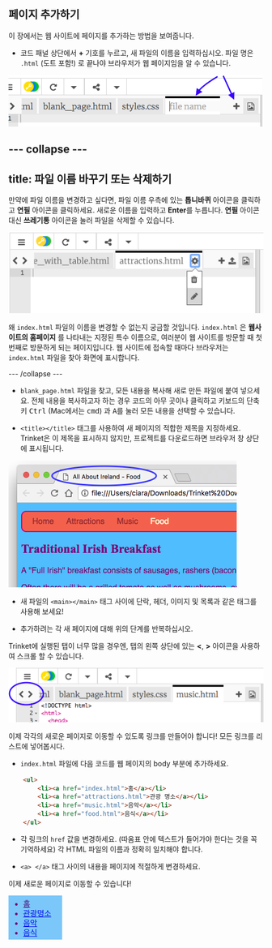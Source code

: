 ## 페이지 추가하기

이 장에서는 웹 사이트에 페이지를 추가하는 방법을 보여줍니다.

- 코드 패널 상단에서 **+** 기호를 누르고, 새 파일의 이름을 입력하십시오. 파일 명은 `.html` (도트 포함!) 로 끝나야 브라우저가 웹 페이지임을 알 수 있습니다.

![Trinket에 새 파일 추가하기](images/tktNewFileArrows.png)

--- collapse ---
---
title: 파일 이름 바꾸기 또는 삭제하기
---

만약에 파일 이름을 변경하고 싶다면, 파일 이름 우측에 있는 **톱니바퀴** 아이콘을 클릭하고 **연필** 아이콘을 클릭하세요. 새로운 이름을 입력하고 **Enter**를 누릅니다. **연필** 아이콘 대신 **쓰레기통** 아이콘을 눌러 파일을 삭제할 수 있습니다.

![](images/EditFilename.png)

왜 `index.html` 파일의 이름을 변경할 수 없는지 궁금할 것입니다. `index.html` 은 **웹사이트의 홈페이지** 를 나타내는 지정된 특수 이름으로, 여러분이 웹 사이트를 방문할 때 첫 번째로 방문하게 되는 페이지입니다. 웹 사이트에 접속할 때마다 브라우저는 `index.html` 파일을 찾아 화면에 표시합니다.

--- /collapse ---

- `blank_page.html` 파일을 찾고, 모든 내용을 복사해 새로 만든 파일에 붙여 넣으세요. 전체 내용을 복사하고자 하는 경우 코드의 아무 곳이나 클릭하고 키보드의 단축키 <kbd>Ctrl</kbd> (Mac에서는 <kbd>cmd</kbd>) 과 <kbd>A</kbd>를 눌러 모든 내용을 선택할 수 있습니다.

- `<title></title>` 태그를 사용하여 새 페이지의 적합한 제목을 지정하세요. Trinket은 이 제목을 표시하지 않지만, 프로젝트를 다운로드하면 브라우저 창 상단에 표시됩니다.

![브라우저 탭에 표시되는 페이지 제목](images/egLocalFileWindowTitle.png)

- 새 파일의 `<main></main>` 태그 사이에 단락, 헤더, 이미지 및 목록과 같은 태그를 사용해 보세요!

- 추가하려는 각 새 페이지에 대해 위의 단계를 반복하십시오.

Trinket에 실행된 탭이 너무 많을 경우엔, 탭의 왼쪽 상단에 있는 **<**, **>** 아이콘을 사용하여 스크롤 할 수 있습니다.

![탭을 스크롤하는 버튼](images/tktScrollTabIcons.png)

이제 각각의 새로운 페이지로 이동할 수 있도록 링크를 만들어야 합니다! 모든 링크를 리스트에 넣어봅시다.

- `index.html` 파일에 다음 코드를 웹 페이지의 body 부분에 추가하세요.

```html
    <ul>
        <li><a href="index.html">홈</a></li>
        <li><a href="attractions.html">관광 명소</a></li>
        <li><a href="music.html">음악</a></li>
        <li><a href="food.html">음식</a></li>
    </ul>
```

- 각 링크의 `href` 값을 변경하세요. (따옴표 안에 텍스트가 들어가야 한다는 것을 꼭 기억하세요) 각 HTML 파일의 이름과 정확히 일치해야 합니다.

- `<a> </a>` 태그 사이의 내용을 페이지에 적절하게 변경하세요.

이제 새로운 페이지로 이동할 수 있습니다!

![웹 페이지의 링크 목록 예시](images/egListOfPageLinks.png)